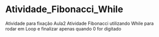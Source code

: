 # Atividade_Fibonacci_While
Atividade para fixação Aula2
Atividade Fibonacci utilizando While para rodar em Loop e finalizar apenas quando 0 for digitado
